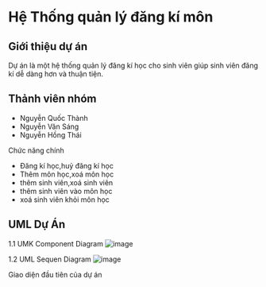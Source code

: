 # Hệ Thống quản lý đăng kí môn

## Giới thiệu dự án
Dự án là một hệ thống quản lý đăng kí học cho sinh viên giúp sinh viên đăng kí dễ dàng hơn và thuận tiện.


## Thảnh viên nhóm

* Nguyễn Quốc Thành
* Nguyễn Văn Sáng
* Nguyễn Hồng Thái


Chức năng chính

* Đăng kí học,huỷ đăng kí học
* Thêm môn học,xoá môn học
* thêm sinh viên,xoá sinh viên
* thêm sinh viên vào môn học
* xoá sinh viên khỏi môn học


## UML Dự Án

1.1 UMK Component Diagram
![image](https://github.com/user-attachments/assets/5c11da7a-5f90-416c-b435-9b2ff6d4c076)

1.2 UML Sequen Diagram
![image](https://github.com/user-attachments/assets/fd6e016d-bbe6-4c66-b1f8-a001ccd6ff27)

Giao diện đầu tiên của dự án




